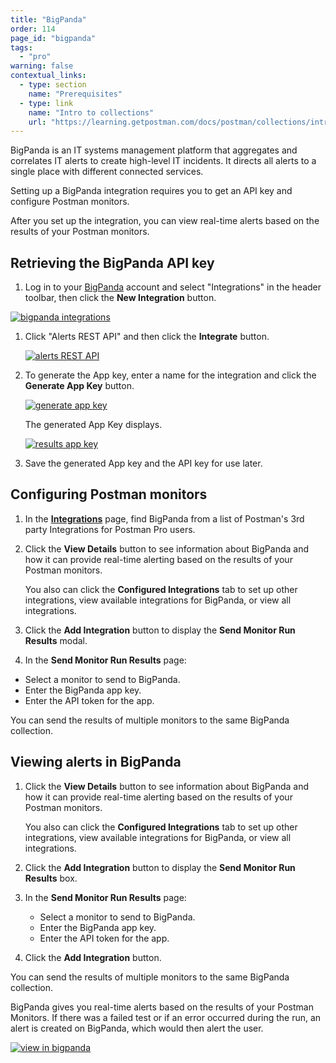 ```yaml
---
title: "BigPanda"
order: 114
page_id: "bigpanda"
tags: 
  - "pro"
warning: false
contextual_links:
  - type: section
    name: "Prerequisites"
  - type: link
    name: "Intro to collections"
    url: "https://learning.getpostman.com/docs/postman/collections/intro-to-collections"
---
```


BigPanda is an IT systems management platform that aggregates and correlates IT alerts to create high-level IT incidents. It directs all alerts to a single place with different connected services.

Setting up a BigPanda integration requires you to get an API key and configure Postman monitors.

After you set up the integration, you can view real-time alerts based on the results of your Postman monitors.

## Retrieving the BigPanda API key

1. Log in to your [BigPanda](https://bigpanda.io/) account and select "Integrations" in the header toolbar, then click the **New Integration** button.

[![bigpanda integrations](https://assets.postman.com/postman-docs/WS-integrations_bigPanda_details2.png)](https://assets.postman.com/postman-docs/WS-integrations_bigPanda_details2.png)

1. Click "Alerts REST API" and then click the **Integrate** button.

   [![alerts REST API](https://assets.postman.com/postman-docs/58834897.png)](https://assets.postman.com/postman-docs/58834897.png)

1. To generate the App key, enter a name for the integration and click the **Generate App Key** button.

    [![generate app key](https://assets.postman.com/postman-docs/bigPanda_generateAppkey.png)](https://assets.postman.com/postman-docs/bigPanda_generateAppkey.png)

    The generated App Key displays.

    [![results app key](https://assets.postman.com/postman-docs/bigPanda-appKey.png)](https://assets.postman.com/postman-docs/bigPanda-appKey.png)

1. Save the generated App key and the API key for use later.

## Configuring Postman monitors

1. In the **[Integrations](https://go.postman.co/workspaces)** page, find BigPanda from a list of Postman's 3rd party Integrations for Postman Pro users.

1. Click the **View Details** button to see information about BigPanda and how it can provide real-time alerting based on the results of your Postman monitors.

    You also can click the **Configured Integrations** tab to set up other integrations, view available integrations for BigPanda, or view all integrations.

1. Click the **Add Integration** button to display the **Send Monitor Run Results** modal.

1. In the **Send Monitor Run Results** page:

* Select a monitor to send to BigPanda.
* Enter the BigPanda app key.
* Enter the API token for the app.

You can send the results of multiple monitors to the same BigPanda collection.

## Viewing alerts in BigPanda

1. Click the **View Details** button to see information about BigPanda and how it can provide real-time alerting based on the results of your Postman monitors.

    You also can click the **Configured Integrations** tab to set up other integrations, view available integrations for BigPanda, or view all integrations.

1. Click the **Add Integration** button to display the **Send Monitor Run Results** box.

1. In the **Send Monitor Run Results** page:

    * Select a monitor to send to BigPanda.
    * Enter the BigPanda app key.
    * Enter the API token for the app.

1. Click the **Add Integration** button.

You can send the results of multiple monitors to the same BigPanda collection.

BigPanda gives you real-time alerts based on the results of your Postman Monitors. If there was a failed test or if an error occurred during the run, an alert is created on BigPanda, which would then alert the user.

[![view in bigpanda](https://assets.postman.com/postman-docs/58835364.png)](https://assets.postman.com/postman-docs/58835364.png)
